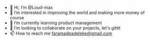 - 👋 Hi, I’m @Loud-max
- 👀 I’m interested in improving the world and making more money of course
- 🌱 I’m currently learning product management
- 💞️ I’m looking to collaborate on your projects, let's gittit
- 📫 How to reach me faramadeadeleke@gmail.com

<!---
Loud-max/Loud-max is a ✨ special ✨ repository because its `README.md` (this file) appears on your GitHub profile.
You can click the Preview link to take a look at your changes.
--->
